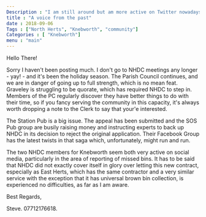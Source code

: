 ```yaml
---
Description : "I am still around but am more active on Twitter nowadays"
title : "A voice from the past"
date : 2018-09-06
Tags : ["North Herts", "Knebworth", "community"]
Categories : [ "Knebworth"]
menu : "main"
---
```


Hello There!

Sorry I haven't been posting much. I don't go to NHDC meetings any longer - yay! - and it's been the holiday season.
The Parish Council continues, and we are in danger of going up to full strength, which is no mean feat.
Graveley is struggling to  be quorate, which has required NHDC to step in.
Members of the PC regularly discover they have better things to do with their time, so if you fancy serving the community in this capacity, it's always worth dropping a note to the Clerk to say that your'e interested.


The Station Pub is a big issue. The appeal has been submitted and the SOS Pub group are busily raising money and instructing experts to back up NHDC in its decision to reject the original application. Their Facebook Group has the latest twists in that saga which, unfortunately, might run and run.

The two NHDC members for Knebworth seem both very active on social media, particularly in the area of reporting of missed bins. It has to be said that NHDC did not exactly cover itself in glory over letting this new contract, especially as East Herts, which has the same contractor and a very similar service with the exception that it has universal brown bin collection, is experienced no difficulties, as far as I am aware.

Best Regards,

Steve.
07712176618.
